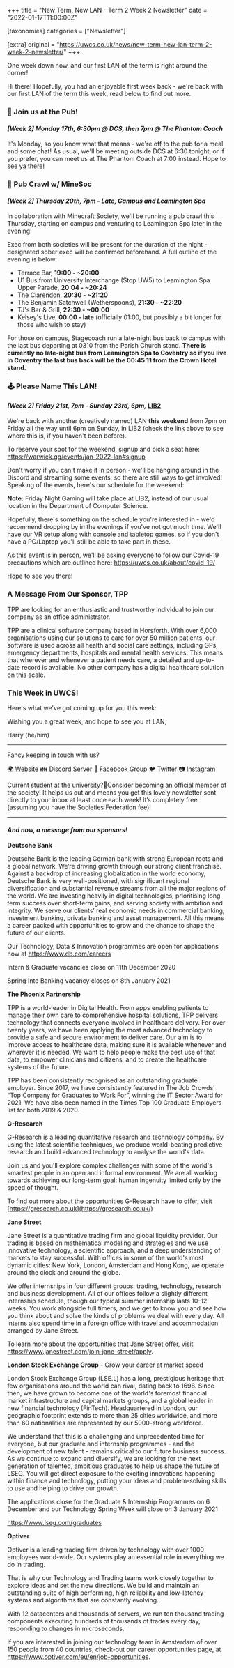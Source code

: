 +++
title = "New Term, New LAN - Term 2 Week 2 Newsletter"
date = "2022-01-17T11:00:00Z"

[taxonomies]
categories = ["Newsletter"]

[extra]
original = "https://uwcs.co.uk/news/new-term-new-lan-term-2-week-2-newsletter/"
+++

<p>One week down now, and our first LAN of the term is right around the corner!</p>

<!-- more -->

Hi there\! Hopefully, you had an enjoyable first week back - we're back with our first LAN of the term this week, read below to find out more.

### **🍔 Join us at the Pub\!**

#### *\[Week 2\] Monday 17th, 6:30pm @ DCS, then 7pm @ The Phantom Coach*

It's Monday, so you know what that means - we're off to the pub for a meal and some chat\! As usual, we'll be meeting outside DCS at 6:30 tonight, or if you prefer, you can meet us at The Phantom Coach at 7:00 instead. Hope to see ya there\!

### **🍻 Pub Crawl w/ MineSoc**

#### *\[Week 2\] Thursday 20th, 7pm - Late, Campus and Leamington Spa*

In collaboration with Minecraft Society, we'll be running a pub crawl this Thursday, starting on campus and venturing to Leamington Spa later in the evening\!

Exec from both societies will be present for the duration of the night - designated sober exec will be confirmed beforehand. A full outline of the evening is below:

  - Terrace Bar, **19:00 - \~20:00**
  - U1 Bus from University Interchange (Stop UW5) to Leamington Spa Upper Parade, **20:04 - \~20:24**
  - The Clarendon, **20:30 - \~21:20**
  - The Benjamin Satchwell (Wetherspoons), **21:30 - \~22:20**
  - TJ's Bar & Grill, **22:30 - \~00:00**
  - Kelsey's Live, **00:00 - late** (officially 01:00, but possibly a bit longer for those who wish to stay)

For those on campus, Stagecoach run a late-night bus back to campus with the last bus departing at 0310 from the Parish Church stand. **There is currently no late-night bus from Leamington Spa to Coventry so if you live in Coventry the last bus back will be the 00:45 11 from the Crown Hotel stand.**

### **🕹️ Please Name This LAN\!**

#### *\[Week 2\] Friday 21st, 7pm - Sunday 23rd, 6pm,* [LIB2](https://campus.warwick.ac.uk/?cmsid=5753)

We're back with another (creatively named) LAN **this weekend** from 7pm on Friday all the way until 6pm on Sunday, in LIB2 (check the link above to see where this is, if you haven't been before).

To reserve your spot for the weekend, signup and pick a seat here: <https://warwick.gg/events/jan-2022-lan#signup>

Don't worry if you can't make it in person - we'll be hanging around in the Discord and streaming some events, so there are still ways to get involved\! Speaking of the events, here's our schedule for the weekend:

**Note:** Friday Night Gaming will take place at LIB2, instead of our usual location in the Department of Computer Science.

Hopefully, there's something on the schedule you're interested in - we'd recommend dropping by in the evenings if you've not got much time. We'll have our VR setup along with console and tabletop games, so if you don't have a PC/Laptop you'll still be able to take part in these.

As this event is in person, we'll be asking everyone to follow our Covid-19 precautions which are outlined here: <https://uwcs.co.uk/about/covid-19/>

Hope to see you there\!

### **A Message From Our Sponsor, TPP**

TPP are looking for an enthusiastic and trustworthy individual to join our company as an office administrator.

TPP are a clinical software company based in Horsforth. With over 6,000 organisations using our solutions to care for over 50 million patients, our software is used across all health and social care settings, including GPs, emergency departments, hospitals and mental health services. This means that wherever and whenever a patient needs care, a detailed and up-to-date record is available. No other company has a digital healthcare solution on this scale.

### **This Week in UWCS\!**

Here's what we've got coming up for you this week:

Wishing you a great week, and hope to see you at LAN,

Harry (he/him)



***

Fancy keeping in touch with us?

[🌍 Website](https://uwcs.co.uk) [👪 Discord Server](https://discord.uwcs.uk) [💬 Facebook Group](https://facebook.com/groups/warwickcompsoc) [🐦 Twitter](https://twitter.com/uwcs) [📷 Instagram](https://instagram.com/warwickcompsoc)

Current student at the university?👋Consider becoming an official member of the society\! It helps us out and means you get this lovely newsletter sent directly to your inbox at least once each week\! It’s completely free (assuming you have the Societies Federation fee)\!



***

#### ***And now, a message from our sponsors\!***

**Deutsche Bank**

Deutsche Bank is the leading German bank with strong European roots and a global network. We’re driving growth through our strong client franchise. Against a backdrop of increasing globalization in the world economy, Deutsche Bank is very well-positioned, with significant regional diversification and substantial revenue streams from all the major regions of the world. We are investing heavily in digital technologies, prioritising long term success over short-term gains, and serving society with ambition and integrity. We serve our clients’ real economic needs in commercial banking, investment banking, private banking and asset management. All this means a career packed with opportunities to grow and the chance to shape the future of our clients.

Our Technology, Data & Innovation programmes are open for applications now at <https://www.db.com/careers>

Intern & Graduate vacancies close on 11th December 2020

Spring Into Banking vacancy closes on 8th January 2021

**The Phoenix Partnership**

TPP is a world-leader in Digital Health. From apps enabling patients to manage their own care to comprehensive hospital solutions, TPP delivers technology that connects everyone involved in healthcare delivery. For over twenty years, we have been applying the most advanced technology to provide a safe and secure environment to deliver care. Our aim is to improve access to healthcare data, making sure it is available whenever and wherever it is needed. We want to help people make the best use of that data, to empower clinicians and citizens, and to create the healthcare systems of the future.

TPP has been consistently recognised as an outstanding graduate employer. Since 2017, we have consistently featured in The Job Crowds’ “Top Company for Graduates to Work For”, winning the IT Sector Award for 2021. We have also been named in the Times Top 100 Graduate Employers list for both 2019 & 2020.

**G-Research**

G-Research is a leading quantitative research and technology company. By using the latest scientific techniques, we produce world-beating predictive research and build advanced technology to analyse the world's data.

Join us and you'll explore complex challenges with some of the world's smartest people in an open and informal environment. We are all working towards achieving our long-term goal: human ingenuity limited only by the speed of thought.

To find out more about the opportunities G-Research have to offer, visit [https://gresearch.co.uk](https://gresearch.co.uk/)

**Jane Street**

Jane Street is a quantitative trading firm and global liquidity provider. Our trading is based on mathematical modeling and strategies and we use innovative technology, a scientific approach, and a deep understanding of markets to stay successful. With offices in some of the world's most dynamic cities: New York, London, Amsterdam and Hong Kong, we operate around the clock and around the globe.

We offer internships in four different groups: trading, technology, research and business development. All of our offices follow a slightly different internship schedule, though our typical summer internship lasts 10-12 weeks. You work alongside full timers, and we get to know you and see how you think about and solve the kinds of problems we deal with every day. All interns also spend time in a foreign office with travel and accommodation arranged by Jane Street.

To learn more about the opportunities that Jane Street offer, visit <https://www.janestreet.com/join-jane-street/apply>.

**London Stock Exchange Group** - Grow your career at market speed

London Stock Exchange Group (LSE.L) has a long, prestigious heritage that few organisations around the world can rival, dating back to 1698. Since then, we have grown to become one of the world's foremost financial market infrastructure and capital markets groups, and a global leader in new financial technology (FinTech). Headquartered in London, our geographic footprint extends to more than 25 cities worldwide, and more than 60 nationalities are represented by our 5000-strong workforce.

We understand that this is a challenging and unprecedented time for everyone, but our graduate and internship programmes - and the development of new talent - remains critical to our future business success. As we continue to expand and diversify, we are looking for the next generation of talented, ambitious graduates to help us shape the future of LSEG. You will get direct exposure to the exciting innovations happening within finance and technology, putting your ideas and problem-solving skills to use and helping to drive our growth.

The applications close for the Graduate & Internship Programmes on 6 December and our Technology Spring Week will close on 3 January 2021

<https://www.lseg.com/graduates>

**Optiver**

Optiver is a leading trading firm driven by technology with over 1000 employees world-wide. Our systems play an essential role in everything we do in trading.

That is why our Technology and Trading teams work closely together to explore ideas and set the new directions. We build and maintain an outstanding suite of high performing, high reliability and low-latency systems and algorithms that are constantly evolving.

With 12 datacenters and thousands of servers, we run ten thousand trading components executing hundreds of thousands of trades every day, responding to changes in microseconds.

If you are interested in joining our technology team in Amsterdam of over 150 people from 40 countries, check-out our career opportunities page, at <https://www.optiver.com/eu/en/job-opportunities>.

